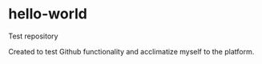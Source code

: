 # hello-world
Test repository

Created to test Github functionality and acclimatize myself to the platform.
